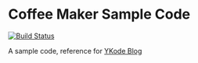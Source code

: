 # Coffee Maker Sample Code

[![Build Status](https://travis-ci.org/ykode/coffee-maker.svg?branch=master)](https://travis-ci.org/ykode/coffee-maker)

A sample code, reference for [YKode Blog](https://ykode.com)

